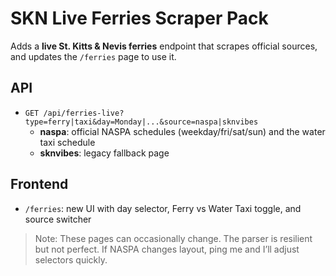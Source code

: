 # SKN Live Ferries Scraper Pack

Adds a **live St. Kitts & Nevis ferries** endpoint that scrapes official sources, and updates the `/ferries` page to use it.

## API
- `GET /api/ferries-live?type=ferry|taxi&day=Monday|...&source=naspa|sknvibes`
  - **naspa**: official NASPA schedules (weekday/fri/sat/sun) and the water taxi schedule
  - **sknvibes**: legacy fallback page

## Frontend
- `/ferries`: new UI with day selector, Ferry vs Water Taxi toggle, and source switcher

> Note: These pages can occasionally change. The parser is resilient but not perfect. If NASPA changes layout, ping me and I’ll adjust selectors quickly.
